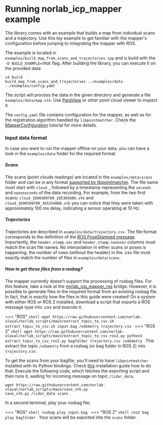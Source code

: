 # Running norlab_icp_mapper example

The library comes with an example that builds a map from individual scans and a trajectory.
Use this toy example to get familiar with the mapper's configuration before jumping to integrating the mapper with ROS.

The example is located in `examples/build_map_from_scans_and_trajectories.cpp` and is build with the `-D BUILD_EXAMPLE=TRUE` flag.
After building the library, you can execute it on the provided data:
```shell
cd build
build_map_from_scans_and_trajectories ../examples/data ../examples/config.yaml
```
The script will process the data in the given directory and generate a file `examples/data/map.vtk`.
Use [ParaView](https://www.paraview.org/) or other point cloud viewer to inspect it.

The `config.yaml` file contains configuration for the mapper, as well as for the registration algorithm handled by `libpointmatcher`.
Check the [MapperConfiguration](MapperConfiguration.md) tutorial for more details.
### Input data format
In case you want to run the mapper offline on your data, you can have a look in the `examples/data` folder for the required format.

##### Scans
The scans (point clouds readings) are located in the `examples/data/scans` folder and can be in any format [supported by libpointmatcher](https://libpointmatcher.readthedocs.io/en/latest/ImportExport/).
The file name must start with `cloud_`, followed by a timestamp representing the `seconds` and `nanoseconds` of the data recording.
For example, from the two first scans: `cloud_1690309709_285305600.vtk` and `cloud_1690309709_385259008.vtk` you can notice that they were taken with approximately 100 ms delay, indicating a sensor operating at 10 Hz.

##### Trajectories
Trajectories are described in `examples/data/trajectory.csv`.
The file format corresponds to the definition of the [ROS PoseStamped message](https://docs.ros2.org/latest/api/geometry_msgs/msg/PoseStamped.html).
Importantly, the `header.stamp.sec` and `header.stamp.nanosec` columns must match the scan file names.
No interpolation in either scans or poses is happening, the number of rows (without the header) in the .csv file must exactly match the number of files in `examples/data/scans`. 

##### How to get these files from a rosbag?
The mapper currently doesn't support the processing of rosbag files.
For this feature, take a look at the [norlab_icp_mapper_ros](https://github.com/norlab-ulaval/norlab_icp_mapper_ros) bridge.
However, it is possible to generate files in the required format from an existing rosbag file.
In fact, that is exactly how the files in this guide were created!
On a system with either ROS or ROS 2 installed, download a script that exports a ROS message type into .csv and execute it:

=== "ROS"
    ```shell
    wget https://raw.githubusercontent.com/norlab-ulaval/norlab_scripts/main/extract_topic_to_csv.sh
    extract_topic_to_csv.sh input.bag /odometry trajectory.csv
    ```
=== "ROS 2"
    ```shell
    wget https://raw.githubusercontent.com/norlab-ulaval/norlab_scripts/main/extract_topic_to_csv_ros2.py
    python3 extract_topic_to_csv_ros2.py bagfolder trajectory.csv /odometry
    ```
This extract the topic `/odometry` from a rosbag (or bag folder in ROS 2) into `trajectory.csv`.

To get the scans from your bagfile, you'll need to have `libpointmatcher` installed with its Python bindings.
Check [this](https://libpointmatcher.readthedocs.io/en/latest/CompilationPython/) installation guide how to do that.
Execute the following code, which fetches the exporting script and then runs it, waiting for incoming message on topic `/lidar_data`.
```shell
wget https://raw.githubusercontent.com/norlab-ulaval/norlab_scripts/main/save_vtk.py
save_vtk.py /lidar_data scans
```
In a second terminal, play your rosbag file:

=== "ROS"
    ```shell
    rosbag play input.bag
    ```
=== "ROS 2"
    ```shell
    ros2 bag play bagfolder
    ```
Your scans will be exported into the `scans` folder.